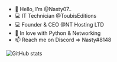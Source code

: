 - 👀  Hello, I’m @Nasty07..
- 💻  IT Technician @ToubisEditions
- 💻  Founder & CEO @NT Hosting LTD
- 🐍  In love with Python & Networking
- 📫  Reach me on Discord => Nasty#8148

![GitHub stats](https://github-readme-stats.vercel.app/api?username=Nasty07&show_icons=true&theme=tokyonight)

